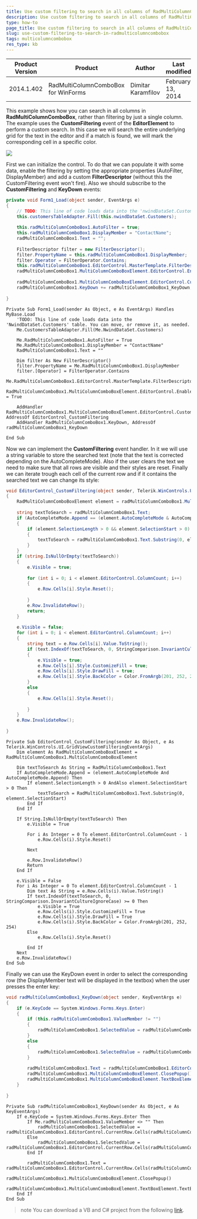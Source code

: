 ```yaml
---
title: Use custom filtering to search in all columns of RadMultiColumnComboBox.
description: Use custom filtering to search in all columns of RadMultiColumnComboBox.. Check it now!
type: how-to
page_title: Use custom filtering to search in all columns of RadMultiColumnComboBox.
slug: use-custom-filtering-to-search-in-radmulticolumncombobox
tags: multicolumncombobox
res_type: kb
---
```


|Product Version|Product|Author|Last modified|
|----|----|----|----|
|2014.1.402|RadMultiColumnComboBox for WinForms|Dimitar Karamfilov|February 13, 2014|


This example shows how you can search in all columns in **RadMultiColumnComboBox**, rather than filtering by just a single column.  The example uses the **CustomFiltering** event of the **EditorElement** to perform a custom search. In this case we will search the entire underlying grid for the text in the editor and if a match is found, we will mark the corresponding cell in a specific color.
 
![](images/use-custom-filtering-to-search-in-all-columns-of-radmulticolumncombobox.png)
 
 
First we can initialize the control. To do that we can populate it with some data, enable the filtering by setting the appropriate properties (AutoFilter, DisplayMember) and add a custom **FilterDescriptor** (without this the CustomFiltering event won't fire). Also we should subscribe to the **CustomFiltering** and **KeyDown** events:  


````C#
private void Form1_Load(object sender, EventArgs e)
{
    // TODO: This line of code loads data into the 'nwindDataSet.Customers' table. You can move, or remove it, as needed.
    this.customersTableAdapter.Fill(this.nwindDataSet.Customers);
 
    this.radMultiColumnComboBox1.AutoFilter = true;
    this.radMultiColumnComboBox1.DisplayMember = "ContactName";
    radMultiColumnComboBox1.Text = "";
 
    FilterDescriptor filter = new FilterDescriptor();
    filter.PropertyName = this.radMultiColumnComboBox1.DisplayMember;
    filter.Operator = FilterOperator.Contains;
    this.radMultiColumnComboBox1.EditorControl.MasterTemplate.FilterDescriptors.Add(filter);
    radMultiColumnComboBox1.MultiColumnComboBoxElement.EditorControl.EnableCustomFiltering = true;
 
    radMultiColumnComboBox1.MultiColumnComboBoxElement.EditorControl.CustomFiltering += EditorControl_CustomFiltering;
    radMultiColumnComboBox1.KeyDown += radMultiColumnComboBox1_KeyDown;
 
}

````
````VB.NET
Private Sub Form1_Load(sender As Object, e As EventArgs) Handles MyBase.Load
    'TODO: This line of code loads data into the 'NwindDataSet.Customers' table. You can move, or remove it, as needed.
    Me.CustomersTableAdapter.Fill(Me.NwindDataSet.Customers)
 
    Me.RadMultiColumnComboBox1.AutoFilter = True
    Me.RadMultiColumnComboBox1.DisplayMember = "ContactName"
    RadMultiColumnComboBox1.Text = ""
 
    Dim filter As New FilterDescriptor()
    filter.PropertyName = Me.RadMultiColumnComboBox1.DisplayMember
    filter.[Operator] = FilterOperator.Contains
    Me.RadMultiColumnComboBox1.EditorControl.MasterTemplate.FilterDescriptors.Add(filter)
    RadMultiColumnComboBox1.MultiColumnComboBoxElement.EditorControl.EnableCustomFiltering = True
 
    AddHandler RadMultiColumnComboBox1.MultiColumnComboBoxElement.EditorControl.CustomFiltering, AddressOf EditorControl_CustomFiltering
    AddHandler RadMultiColumnComboBox1.KeyDown, AddressOf radMultiColumnComboBox1_KeyDown
 
End Sub

````

Now we can implement the **CustomFiltering** event handler. In it we will use a string variable to store the searched text (note that the text is corrected depending on the AutoCompleteMode). Also if the user clears the text we need to make sure that all rows are visible and their styles are reset. Finally we can iterate trough each cell of the current row and if it contains the searched text we can change its style:  
 

````C#
void EditorControl_CustomFiltering(object sender, Telerik.WinControls.UI.GridViewCustomFilteringEventArgs e)
{
    RadMultiColumnComboBoxElement element = radMultiColumnComboBox1.MultiColumnComboBoxElement;
 
    string textToSearch = radMultiColumnComboBox1.Text;
    if (AutoCompleteMode.Append == (element.AutoCompleteMode & AutoCompleteMode.Append))
    {
        if (element.SelectionLength > 0 && element.SelectionStart > 0)
        {
            textToSearch = radMultiColumnComboBox1.Text.Substring(0, element.SelectionStart);
        }
    }
    if (string.IsNullOrEmpty(textToSearch))
    {
        e.Visible = true;
 
        for (int i = 0; i < element.EditorControl.ColumnCount; i++)
        {
            e.Row.Cells[i].Style.Reset();
           
        }
        e.Row.InvalidateRow();
        return;
    }
 
    e.Visible = false;
    for (int i = 0; i < element.EditorControl.ColumnCount; i++)
    {
        string text = e.Row.Cells[i].Value.ToString();
        if (text.IndexOf(textToSearch, 0, StringComparison.InvariantCultureIgnoreCase) >= 0)
        {
            e.Visible = true;
            e.Row.Cells[i].Style.CustomizeFill = true;
            e.Row.Cells[i].Style.DrawFill = true;
            e.Row.Cells[i].Style.BackColor = Color.FromArgb(201, 252, 254);
        }
        else
        {
            e.Row.Cells[i].Style.Reset();
             
        }
    }
    e.Row.InvalidateRow();
 
}

````
````VB.NET
Private Sub EditorControl_CustomFiltering(sender As Object, e As Telerik.WinControls.UI.GridViewCustomFilteringEventArgs)
    Dim element As RadMultiColumnComboBoxElement = RadMultiColumnComboBox1.MultiColumnComboBoxElement
 
    Dim textToSearch As String = RadMultiColumnComboBox1.Text
    If AutoCompleteMode.Append = (element.AutoCompleteMode And AutoCompleteMode.Append) Then
        If element.SelectionLength > 0 AndAlso element.SelectionStart > 0 Then
            textToSearch = RadMultiColumnComboBox1.Text.Substring(0, element.SelectionStart)
        End If
    End If
 
    If String.IsNullOrEmpty(textToSearch) Then
        e.Visible = True
 
        For i As Integer = 0 To element.EditorControl.ColumnCount - 1
            e.Row.Cells(i).Style.Reset()
 
        Next
 
        e.Row.InvalidateRow()
        Return
    End If
 
    e.Visible = False
    For i As Integer = 0 To element.EditorControl.ColumnCount - 1
        Dim text As String = e.Row.Cells(i).Value.ToString()
        If text.IndexOf(textToSearch, 0, StringComparison.InvariantCultureIgnoreCase) >= 0 Then
            e.Visible = True
            e.Row.Cells(i).Style.CustomizeFill = True
            e.Row.Cells(i).Style.DrawFill = True
            e.Row.Cells(i).Style.BackColor = Color.FromArgb(201, 252, 254)
        Else
            e.Row.Cells(i).Style.Reset()
 
        End If
    Next
    e.Row.InvalidateRow()
End Sub

````

Finally we can use the KeyDown event in order to select the corresponding row (the DisplayMember text will be displayed in the textbox) when the user presses the enter key:

````C#
void radMultiColumnComboBox1_KeyDown(object sender, KeyEventArgs e)
{
    if (e.KeyCode == System.Windows.Forms.Keys.Enter)
    {
        if (this.radMultiColumnComboBox1.ValueMember != "")
        {
            radMultiColumnComboBox1.SelectedValue = radMultiColumnComboBox1.EditorControl.CurrentRow.Cells[radMultiColumnComboBox1.ValueMember].Value;
        }
        else
        {
            radMultiColumnComboBox1.SelectedValue = radMultiColumnComboBox1.EditorControl.CurrentRow.Cells[radMultiColumnComboBox1.DisplayMember].Value;
        }
 
        radMultiColumnComboBox1.Text = radMultiColumnComboBox1.EditorControl.CurrentRow.Cells[radMultiColumnComboBox1.DisplayMember].Value.ToString();
        radMultiColumnComboBox1.MultiColumnComboBoxElement.ClosePopup();
        radMultiColumnComboBox1.MultiColumnComboBoxElement.TextBoxElement.TextBoxItem.SelectAll();
    }
 
}

````
````VB.NET
Private Sub radMultiColumnComboBox1_KeyDown(sender As Object, e As KeyEventArgs)
    If e.KeyCode = System.Windows.Forms.Keys.Enter Then
        If Me.radMultiColumnComboBox1.ValueMember <> "" Then
            radMultiColumnComboBox1.SelectedValue = radMultiColumnComboBox1.EditorControl.CurrentRow.Cells(radMultiColumnComboBox1.ValueMember).Value
        Else
            radMultiColumnComboBox1.SelectedValue = radMultiColumnComboBox1.EditorControl.CurrentRow.Cells(radMultiColumnComboBox1.DisplayMember).Value
        End If
 
        radMultiColumnComboBox1.Text = radMultiColumnComboBox1.EditorControl.CurrentRow.Cells(radMultiColumnComboBox1.DisplayMember).Value.ToString()
        radMultiColumnComboBox1.MultiColumnComboBoxElement.ClosePopup()
        radMultiColumnComboBox1.MultiColumnComboBoxElement.TextBoxElement.TextBoxItem.SelectAll()
    End If
End Sub

````

>note You can download a VB and C# project from the following [link](https://github.com/telerik/winforms-sdk/tree/master/MultiColumnComboBox/CustomFiltering).
